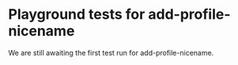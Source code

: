 # Playground tests for add-profile-nicename
We are still awaiting the first test run for add-profile-nicename.
